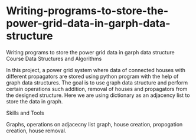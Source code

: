 # Writing-programs-to-store-the-power-grid-data-in-garph-data-structure
Writing programs to store the power grid data in garph data structure
Course Data Structures and Algorithms

In this project, a power grid system where data of connected houses with different propagators are stored using python program with the help of graph data structures. The goal is to use graph data structure and perform certain operations such addition, removal of houses and propagators from the designed structure. Here we are using dictionary as an adjacency list to store the data in graph.

Skills and Tools

Graphs, operations on adjacecny list graph, house creation, propogation creation, house removal.

